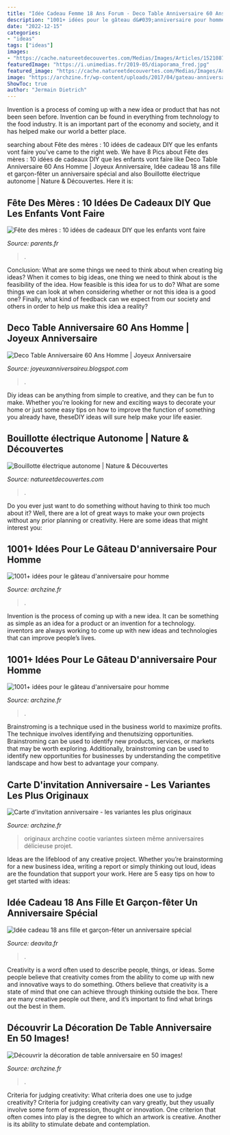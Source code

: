 ```yaml
---
title: "Idée Cadeau Femme 18 Ans Forum - Deco Table Anniversaire 60 Ans Homme"
description: "1001+ idées pour le gâteau d&#039;anniversaire pour homme"
date: "2022-12-15"
categories:
- "ideas"
tags: ["ideas"]
images:
- "https://cache.natureetdecouvertes.com/Medias/Images/Articles/15210870/690"
featuredImage: "https://i.unimedias.fr/2019-05/diaporama_fred.jpg"
featured_image: "https://cache.natureetdecouvertes.com/Medias/Images/Articles/15210870/690"
image: "https://archzine.fr/wp-content/uploads/2017/04/gateau-anniversaire-special-gateau-facile-et-original-pour-anniversaire-biere.jpg"
ShowToc: true
author: "Jermain Dietrich"
---
```



Invention is a process of coming up with a new idea or product that has not been seen before. Invention can be found in everything from technology to the food industry. It is an important part of the economy and society, and it has helped make our world a better place.

	

		
searching about Fête des mères : 10 idées de cadeaux DIY que les enfants vont faire you've came to the right web. We have 8 Pics about Fête des mères : 10 idées de cadeaux DIY que les enfants vont faire like Deco Table Anniversaire 60 Ans Homme | Joyeux Anniversaire, Idée cadeau 18 ans fille et garçon-fêter un anniversaire spécial and also Bouillotte électrique autonome | Nature &amp; Découvertes. Here it is:
		
    
## Fête Des Mères : 10 Idées De Cadeaux DIY Que Les Enfants Vont Faire

<img loading=lazy src="https://i.unimedias.fr/2019-05/diaporama_fred.jpg" onerror="this.onerror=null;this.src='https://tse2.mm.bing.net/th?id=OIP.ozaQObrpLaGjkPxRW1nJAAHaEX&amp;pid=15.1';" alt="Fête des mères : 10 idées de cadeaux DIY que les enfants vont faire">

_Source: parents.fr_

>. 

	

Conclusion: What are some things we need to think about when creating big ideas?
When it comes to big ideas, one thing we need to think about is the feasibility of the idea. How feasible is this idea for us to do? What are some things we can look at when considering whether or not this idea is a good one? Finally, what kind of feedback can we expect from our society and others in order to help us make this idea a reality?

    
## Deco Table Anniversaire 60 Ans Homme | Joyeux Anniversaire

<img loading=lazy src="https://i.pinimg.com/originals/bb/25/03/bb2503ef118997a5dfd1ccd105b14035.jpg" onerror="this.onerror=null;this.src='https://tse2.mm.bing.net/th?id=OIP.glIYzqKEjrQYvnnDVNV-AAHaLI&amp;pid=15.1';" alt="Deco Table Anniversaire 60 Ans Homme | Joyeux Anniversaire">

_Source: joyeuxanniversaireu.blogspot.com_

>. 

	

Diy ideas can be anything from simple to creative, and they can be fun to make. Whether you're looking for new and exciting ways to decorate your home or just some easy tips on how to improve the function of something you already have, theseDIY ideas will sure help make your life easier.

    
## Bouillotte électrique Autonome | Nature &amp; Découvertes

<img loading=lazy src="https://cache.natureetdecouvertes.com/Medias/Images/Articles/15210870/690" onerror="this.onerror=null;this.src='https://tse4.mm.bing.net/th?id=OIP.hPyt3HiRl-mkcGRHv6wZ6gHaHa&amp;pid=15.1';" alt="Bouillotte électrique autonome | Nature &amp; Découvertes">

_Source: natureetdecouvertes.com_

>. 

	

Do you ever just want to do something without having to think too much about it? Well, there are a lot of great ways to make your own projects without any prior planning or creativity. Here are some ideas that might interest you: 

    
## 1001+ Idées Pour Le Gâteau D&#039;anniversaire Pour Homme

<img loading=lazy src="https://archzine.fr/wp-content/uploads/2017/04/idée-gâteau-d-anniversaire-gateau-original-anniversaire.jpg" onerror="this.onerror=null;this.src='https://tse2.mm.bing.net/th?id=OIP.G9sM4dAXlCfKdp1S59Ip_QHaJ3&amp;pid=15.1';" alt="1001+ idées pour le gâteau d&#039;anniversaire pour homme">

_Source: archzine.fr_

>. 

	

Invention is the process of coming up with a new idea. It can be something as simple as an idea for a product or an invention for a technology. inventors are always working to come up with new ideas and technologies that can improve people’s lives.

    
## 1001+ Idées Pour Le Gâteau D&#039;anniversaire Pour Homme

<img loading=lazy src="https://archzine.fr/wp-content/uploads/2017/04/gateau-anniversaire-special-gateau-facile-et-original-pour-anniversaire-biere.jpg" onerror="this.onerror=null;this.src='https://tse3.mm.bing.net/th?id=OIP.T3Sc2xGIpt77_qnVAx0p4wHaJ3&amp;pid=15.1';" alt="1001+ idées pour le gâteau d&#039;anniversaire pour homme">

_Source: archzine.fr_

>. 

	

Brainstroming is a technique used in the business world to maximize profits. The technique involves identifying and thenutsizing opportunities. Brainstroming can be used to identify new products, services, or markets that may be worth exploring. Additionally, brainstroming can be used to identify new opportunities for businesses by understanding the competitive landscape and how best to advantage your company.

    
## Carte D&#039;invitation Anniversaire - Les Variantes Les Plus Originaux

<img loading=lazy src="https://archzine.fr/wp-content/uploads/2016/05/diy-projet-carte-anniversaire-18-ans-idée-salt-papier.jpg" onerror="this.onerror=null;this.src='https://tse2.mm.bing.net/th?id=OIP.JgJpyY0MMckLe4w3GBwKMAHaGh&amp;pid=15.1';" alt="Carte d&#039;invitation anniversaire - les variantes les plus originaux">

_Source: archzine.fr_

>originaux archzine cootie variantes sixteen même anniversaires délicieuse projet. 

	

Ideas are the lifeblood of any creative project. Whether you’re brainstorming for a new business idea, writing a report or simply thinking out loud, ideas are the foundation that support your work. Here are 5 easy tips on how to get started with ideas: 

    
## Idée Cadeau 18 Ans Fille Et Garçon-fêter Un Anniversaire Spécial

<img loading=lazy src="https://deavita.fr/wp-content/uploads/2015/10/idée-cadeau-18-ans-origami-coeur-billet-banque.jpg" onerror="this.onerror=null;this.src='https://tse1.mm.bing.net/th?id=OIP.jvz9mvxw06LfZSn9pyeCCAHaG1&amp;pid=15.1';" alt="Idée cadeau 18 ans fille et garçon-fêter un anniversaire spécial">

_Source: deavita.fr_

>. 

	

Creativity is a word often used to describe people, things, or ideas. Some people believe that creativity comes from the ability to come up with new and innovative ways to do something. Others believe that creativity is a state of mind that one can achieve through thinking outside the box. There are many creative people out there, and it’s important to find what brings out the best in them.

    
## Découvrir La Décoration De Table Anniversaire En 50 Images!

<img loading=lazy src="https://archzine.fr/wp-content/uploads/2015/08/2-deco-anniversaire-30-ans-comment-decorer-la-table-d-anniversaire-adulte6.jpg" onerror="this.onerror=null;this.src='https://tse3.mm.bing.net/th?id=OIP.ds1gyHRQjz0DvkPFazw_QAHaLF&amp;pid=15.1';" alt="Découvrir la décoration de table anniversaire en 50 images!">

_Source: archzine.fr_

>. 

	

Criteria for judging creativity: What criteria does one use to judge creativity?
Criteria for judging creativity can vary greatly, but they usually involve some form of expression, thought or innovation. One criterion that often comes into play is the degree to which an artwork is creative. Another is its ability to stimulate debate and contemplation.

